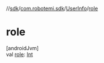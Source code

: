 //[sdk](../../../index.md)/[com.robotemi.sdk](../index.md)/[UserInfo](index.md)/[role](role.md)

# role

[androidJvm]\
val [role](role.md): [Int](https://kotlinlang.org/api/latest/jvm/stdlib/kotlin/-int/index.html)
